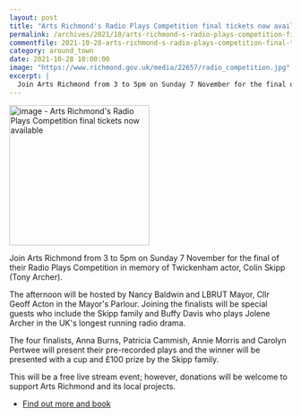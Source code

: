 ```yaml
---
layout: post
title: "Arts Richmond's Radio Plays Competition final tickets now available"
permalink: /archives/2021/10/arts-richmond-s-radio-plays-competition-final-tickets-now-available.html
commentfile: 2021-10-28-arts-richmond-s-radio-plays-competition-final-tickets-now-available
category: around_town
date: 2021-10-28 10:00:00
image: "https://www.richmond.gov.uk/media/22657/radio_competition.jpg"
excerpt: |
  Join Arts Richmond from 3 to 5pm on Sunday 7 November for the final of  their Radio Plays Competition in memory of Twickenham actor, Colin Skipp  (Tony Archer).
---
```


<img src="https://www.richmond.gov.uk/media/22657/radio_competition.jpg" alt="image - Arts Richmond's Radio Plays Competition final tickets now available " width="250" class="photo right"  >

Join Arts Richmond from 3 to 5pm on Sunday 7 November for the final of their Radio Plays Competition in memory of Twickenham actor, Colin Skipp (Tony Archer).

The afternoon will be hosted by Nancy Baldwin and LBRUT Mayor, Cllr Geoff Acton in the Mayor's Parlour. Joining the finalists will be special guests who include the Skipp family and Buffy Davis who plays Jolene Archer in the UK's longest running radio drama.

The four finalists, Anna Burns, Patricia Cammish, Annie Morris and Carolyn Pertwee will present their pre-recorded plays and the winner will be presented with a cup and &pound;100 prize by the Skipp family.

This will be a free live stream event; however, donations will be welcome to support Arts Richmond and its local projects.

- [Find out more and book](https://www.artsrichmond.org.uk/ar-event-detail.php?id=234)
